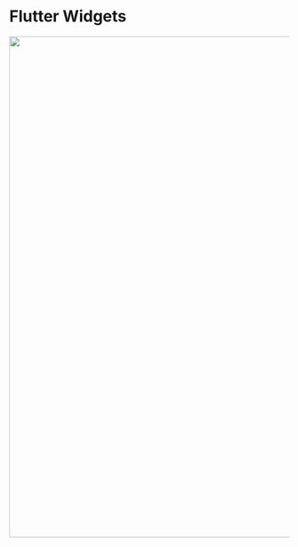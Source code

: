 # Flutter Widgets 

<img src = 'https://res.cloudinary.com/adeshpokhrel/image/upload/v1644071842/OIP_1_v21hyp.jpg'  width=900>
